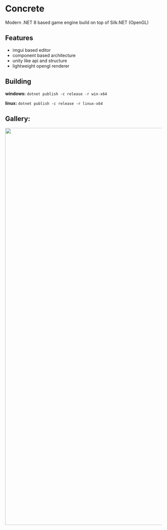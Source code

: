 # Concrete
Modern .NET 8 based game engine build on top of Silk.NET (OpenGL)

## Features

- imgui based editor
- component based architecture
- unity like api and structure
- lightweight opengl renderer


## Building

**windows:** ``dotnet publish -c release -r win-x64``

**linux:** ``dotnet publish -c release -r linux-x64``

## Gallery:
<img width="1278" src="https://github.com/sjoerdev/concrete/assets/59654421/56dfb151-cc8e-4491-95cf-3084a0f812a8">
